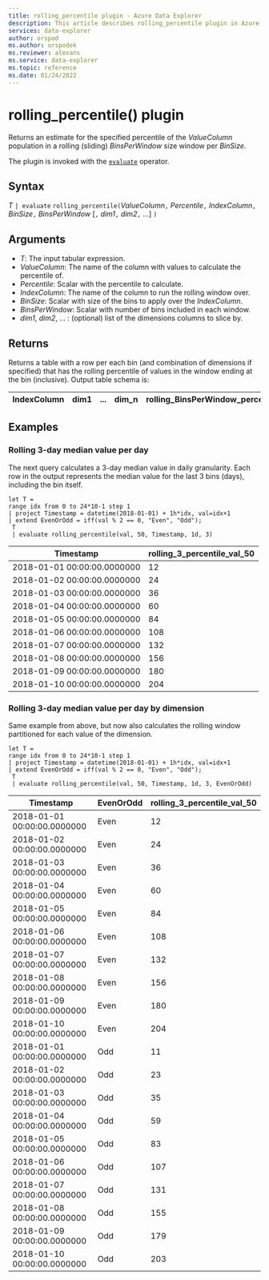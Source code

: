 ```yaml
---
title: rolling_percentile plugin - Azure Data Explorer
description: This article describes rolling_percentile plugin in Azure Data Explorer.
services: data-explorer
author: orspod
ms.author: orspodek
ms.reviewer: alexans
ms.service: data-explorer
ms.topic: reference
ms.date: 01/24/2022
---
```

# rolling_percentile() plugin

Returns an estimate for the specified percentile of the *ValueColumn* population in a rolling (sliding) *BinsPerWindow* size window per *BinSize*.

The plugin is invoked with the [`evaluate`](evaluateoperator.md) operator.

## Syntax

*T* `| evaluate` `rolling_percentile(`*ValueColumn*`,` *Percentile*`,` *IndexColumn*`,` *BinSize*`,` *BinsPerWindow*  [`,` *dim1*`,` *dim2*`,` ...] `)`

## Arguments

* *T*: The input tabular expression.
* *ValueColumn*: The name of the column with values to calculate the percentile of. 
* *Percentile*: Scalar with the percentile to calculate.
* *IndexColumn*: The name of the column to run the rolling window over.
* *BinSize*: Scalar with size of the bins to apply over the *IndexColumn*.
* *BinsPerWindow*: Scalar with number of bins included in each window.
* *dim1*, *dim2*, ... : (optional) list of the dimensions columns to slice by.

## Returns

Returns a table with a row per each bin (and combination of dimensions if specified) that has the rolling percentile of values in the window ending at the bin (inclusive). 
Output table schema is:


|IndexColumn|dim1|...|dim_n|rolling_BinsPerWindow_percentile_ValueColumn_Pct
|---|---|---|---|---|


## Examples

### Rolling 3-day median value per day 

The next query calculates a 3-day median value in daily granularity. Each row in the output represents the median value for the last 3 bins (days), including the bin itself.

<!-- csl: https://help.kusto.windows.net/Samples -->
```kusto
let T = 
range idx from 0 to 24*10-1 step 1
| project Timestamp = datetime(2018-01-01) + 1h*idx, val=idx+1
| extend EvenOrOdd = iff(val % 2 == 0, "Even", "Odd");
 T  
 | evaluate rolling_percentile(val, 50, Timestamp, 1d, 3)
```

|Timestamp|rolling_3_percentile_val_50|
|---|---|
|2018-01-01 00:00:00.0000000|	12|
|2018-01-02 00:00:00.0000000|	24|
|2018-01-03 00:00:00.0000000|	36|
|2018-01-04 00:00:00.0000000|	60|
|2018-01-05 00:00:00.0000000|	84|
|2018-01-06 00:00:00.0000000|	108|
|2018-01-07 00:00:00.0000000|	132|
|2018-01-08 00:00:00.0000000|	156|
|2018-01-09 00:00:00.0000000|	180|
|2018-01-10 00:00:00.0000000|	204|

### Rolling 3-day median value per day by dimension

Same example from above, but now also calculates the rolling window partitioned for each value of the dimension.

<!-- csl: https://help.kusto.windows.net/Samples -->
```kusto
let T = 
range idx from 0 to 24*10-1 step 1
| project Timestamp = datetime(2018-01-01) + 1h*idx, val=idx+1
| extend EvenOrOdd = iff(val % 2 == 0, "Even", "Odd");
 T  
 | evaluate rolling_percentile(val, 50, Timestamp, 1d, 3, EvenOrOdd)
```

|Timestamp|	EvenOrOdd|	rolling_3_percentile_val_50|
|---|---|---|
|2018-01-01 00:00:00.0000000|	Even|	12|
|2018-01-02 00:00:00.0000000|	Even|	24|
|2018-01-03 00:00:00.0000000|	Even|	36|
|2018-01-04 00:00:00.0000000|	Even|	60|
|2018-01-05 00:00:00.0000000|	Even|	84|
|2018-01-06 00:00:00.0000000|	Even|	108|
|2018-01-07 00:00:00.0000000|	Even|	132|
|2018-01-08 00:00:00.0000000|	Even|	156|
|2018-01-09 00:00:00.0000000|	Even|	180|
|2018-01-10 00:00:00.0000000|	Even|	204|
|2018-01-01 00:00:00.0000000|	Odd|	11|
|2018-01-02 00:00:00.0000000|	Odd|    23|
|2018-01-03 00:00:00.0000000|	Odd|	35|
|2018-01-04 00:00:00.0000000|	Odd|	59|
|2018-01-05 00:00:00.0000000|	Odd|	83|
|2018-01-06 00:00:00.0000000|	Odd|	107|
|2018-01-07 00:00:00.0000000|	Odd|	131|
|2018-01-08 00:00:00.0000000|	Odd|	155|
|2018-01-09 00:00:00.0000000|	Odd|	179|
|2018-01-10 00:00:00.0000000|	Odd|	203|
